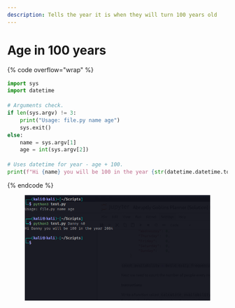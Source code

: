 ```yaml
---
description: Tells the year it is when they will turn 100 years old
---
```


# Age in 100 years

{% code overflow="wrap" %}
```python
import sys
import datetime

# Arguments check.
if len(sys.argv) != 3: 
    print("Usage: file.py name age")
    sys.exit()
else:
    name = sys.argv[1]
    age = int(sys.argv[2])

# Uses datetime for year - age + 100. 
print(f"Hi {name} you will be 100 in the year {str(datetime.datetime.today().year - age + 100)}")
```
{% endcode %}

<figure><img src="../../.gitbook/assets/image (118).png" alt=""><figcaption></figcaption></figure>
